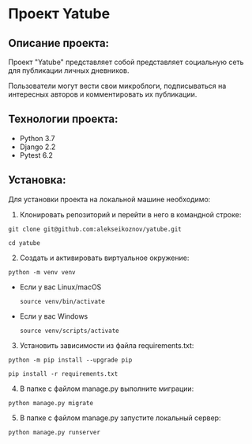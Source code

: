 # Проект Yatube

## Описание проекта:

Проект "Yatube" представляет собой представляет социальную сеть для публикации личных дневников.

Пользователи могут вести свои микроблоги, подписываться на интересных авторов и комментировать их публикации.

## Технологии проекта:

- Python 3.7
- Django 2.2
- Pytest 6.2

## Установка:

Для установки проекта на локальной машине необходимо:

1. Клонировать репозиторий и перейти в него в командной строке:

```
git clone git@github.com:alekseikoznov/yatube.git
```

```
cd yatube
```

2. Cоздать и активировать виртуальное окружение:

```
python -m venv venv
```

* Если у вас Linux/macOS

    ```
    source venv/bin/activate
    ```

* Если у вас Windows

    ```
    source venv/scripts/activate
    ```

3. Установить зависимости из файла requirements.txt:

```
python -m pip install --upgrade pip
```

```
pip install -r requirements.txt
```
4. В папке с файлом manage.py выполните миграции:

```
python manage.py migrate
```
5. В папке с файлом manage.py запустите локальный сервер:

```
python manage.py runserver
```
